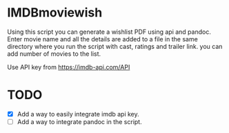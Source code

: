 # IMDBmoviewish

Using this script you can generate a wishlist PDF using api and pandoc. Enter movie name and all the details are added to a file in the same directory where you run the script with cast, ratings and trailer link. you can add number of movies to the list.

Use API key from https://imdb-api.com/API

# TODO

- [x]  Add a way to easily integrate imdb api key.
- [ ]  Add a way to integrate pandoc in the script.
